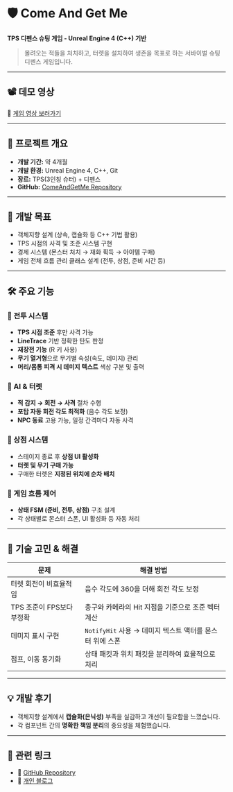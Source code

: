 # 🛡️ Come And Get Me

**TPS 디펜스 슈팅 게임 - Unreal Engine 4 (C++) 기반**

> 몰려오는 적들을 처치하고, 터렛을 설치하여 생존을 목표로 하는 서바이벌 슈팅 디펜스 게임입니다.

---

## 📽️ 데모 영상

🎥 [게임 영상 보러가기](https://drive.google.com/file/d/1U2ZWzsK3onOf81lu9Jjqpe80mDGd7uGQ/view?usp=share_link)

---

## 📌 프로젝트 개요

- **개발 기간:** 약 4개월  
- **개발 환경:** Unreal Engine 4, C++, Git  
- **장르:** TPS(3인칭 슈터) + 디펜스  
- **GitHub:** [ComeAndGetMe Repository](https://github.com/MinkwanK/ComeAndGetMe-new)

---

## 🎯 개발 목표

- 객체지향 설계 (상속, 캡슐화 등 C++ 기법 활용)
- TPS 시점의 사격 및 조준 시스템 구현
- 경제 시스템 (몬스터 처치 → 재화 획득 → 아이템 구매)
- 게임 전체 흐름 관리 클래스 설계 (전투, 상점, 준비 시간 등)

---

## 🛠️ 주요 기능

### 🔫 전투 시스템

- **TPS 시점 조준** 후만 사격 가능
- **LineTrace** 기반 정확한 탄도 판정
- **재장전 기능** (R 키 사용)
- **무기 열거형**으로 무기별 속성(속도, 데미지) 관리
- **머리/몸통 피격 시 데미지 텍스트** 색상 구분 및 출력

### 🧠 AI & 터렛

- **적 감지 → 회전 → 사격** 절차 수행
- **포탑 자동 회전 각도 최적화** (음수 각도 보정)
- **NPC 동료** 고용 가능, 일정 간격마다 자동 사격

### 🏪 상점 시스템

- 스테이지 종료 후 **상점 UI 활성화**
- **터렛 및 무기 구매 가능**
- 구매한 터렛은 **지정된 위치에 순차 배치**

### 🧱 게임 흐름 제어

- **상태 FSM (준비, 전투, 상점)** 구조 설계
- 각 상태별로 몬스터 스폰, UI 활성화 등 자동 처리

---

## 🧠 기술 고민 & 해결

| 문제 | 해결 방법 |
|------|-----------|
| 터렛 회전이 비효율적임 | 음수 각도에 360을 더해 회전 각도 보정 |
| TPS 조준이 FPS보다 부정확 | 총구와 카메라의 Hit 지점을 기준으로 조준 벡터 계산 |
| 데미지 표시 구현 | `NotifyHit` 사용 → 데미지 텍스트 액터를 몬스터 위에 스폰 |
| 점프, 이동 동기화 | 상태 패킷과 위치 패킷을 분리하여 효율적으로 처리 |

---

## 💡 개발 후기

- 객체지향 설계에서 **캡슐화(은닉성)** 부족을 실감하고 개선이 필요함을 느꼈습니다.
- 각 컴포넌트 간의 **명확한 책임 분리**의 중요성을 체험했습니다.

---

## 🔗 관련 링크

- 🔗 [GitHub Repository](https://github.com/MinkwanK/ComeAndGetMe-new)
- 🔗 [개인 블로그](https://blog.naver.com/minkwankim98)
